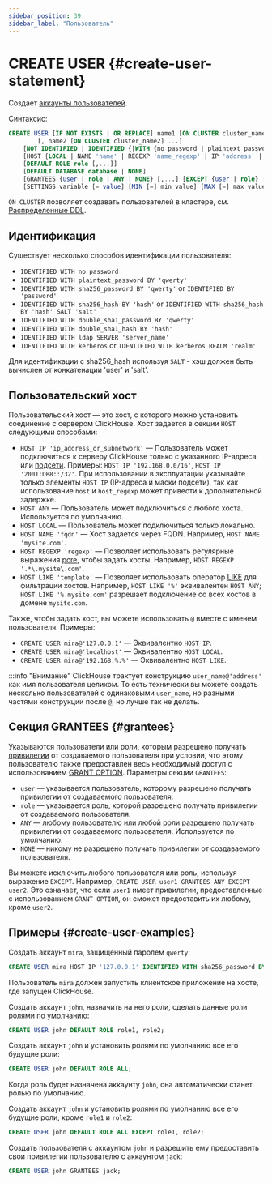 ```yaml
---
sidebar_position: 39
sidebar_label: "Пользователь"
---
```


# CREATE USER {#create-user-statement}

Создает [аккаунты пользователей](../../../operations/access-rights.md#user-account-management).

Синтаксис:

``` sql
CREATE USER [IF NOT EXISTS | OR REPLACE] name1 [ON CLUSTER cluster_name1]
        [, name2 [ON CLUSTER cluster_name2] ...]
    [NOT IDENTIFIED | IDENTIFIED {[WITH {no_password | plaintext_password | sha256_password | sha256_hash | double_sha1_password | double_sha1_hash}] BY {'password' | 'hash'}} | {WITH ldap SERVER 'server_name'} | {WITH kerberos [REALM 'realm']}]
    [HOST {LOCAL | NAME 'name' | REGEXP 'name_regexp' | IP 'address' | LIKE 'pattern'} [,...] | ANY | NONE]
    [DEFAULT ROLE role [,...]]
    [DEFAULT DATABASE database | NONE]
    [GRANTEES {user | role | ANY | NONE} [,...] [EXCEPT {user | role} [,...]]]
    [SETTINGS variable [= value] [MIN [=] min_value] [MAX [=] max_value] [READONLY | WRITABLE] | PROFILE 'profile_name'] [,...]
```

`ON CLUSTER` позволяет создавать пользователей в кластере, см. [Распределенные DDL](../../../sql-reference/distributed-ddl.md).

## Идентификация

Существует несколько способов идентификации пользователя:

-   `IDENTIFIED WITH no_password`
-   `IDENTIFIED WITH plaintext_password BY 'qwerty'`
-   `IDENTIFIED WITH sha256_password BY 'qwerty'` or `IDENTIFIED BY 'password'`
-   `IDENTIFIED WITH sha256_hash BY 'hash'` or `IDENTIFIED WITH sha256_hash BY 'hash' SALT 'salt'`
-   `IDENTIFIED WITH double_sha1_password BY 'qwerty'`
-   `IDENTIFIED WITH double_sha1_hash BY 'hash'`
-   `IDENTIFIED WITH ldap SERVER 'server_name'`
-   `IDENTIFIED WITH kerberos` or `IDENTIFIED WITH kerberos REALM 'realm'`

Для идентификации с sha256_hash используя `SALT` - хэш должен быть вычислен от конкатенации 'user' и 'salt'.

## Пользовательский хост

Пользовательский хост — это хост, с которого можно установить соединение с сервером ClickHouse. Хост задается в секции `HOST` следующими способами:

-   `HOST IP 'ip_address_or_subnetwork'` — Пользователь может подключиться к серверу ClickHouse только с указанного IP-адреса или [подсети](https://ru.wikipedia.org/wiki/Подсеть). Примеры: `HOST IP '192.168.0.0/16'`, `HOST IP '2001:DB8::/32'`. При использовании в эксплуатации указывайте только элементы `HOST IP` (IP-адреса и маски подсети), так как использование `host` и `host_regexp` может привести к дополнительной задержке.
-   `HOST ANY` — Пользователь может подключиться с любого хоста. Используется по умолчанию.
-   `HOST LOCAL` — Пользователь может подключиться только локально.
-   `HOST NAME 'fqdn'` — Хост задается через FQDN. Например, `HOST NAME 'mysite.com'`.
-   `HOST REGEXP 'regexp'` — Позволяет использовать регулярные выражения [pcre](http://www.pcre.org/), чтобы задать хосты. Например, `HOST REGEXP '.*\.mysite\.com'`.
-   `HOST LIKE 'template'` — Позволяет использовать оператор [LIKE](../../functions/string-search-functions.md#function-like) для фильтрации хостов. Например, `HOST LIKE '%'` эквивалентен `HOST ANY`; `HOST LIKE '%.mysite.com'` разрешает подключение со всех хостов в домене `mysite.com`.

Также, чтобы задать хост, вы можете использовать `@` вместе с именем пользователя. Примеры:

-   `CREATE USER mira@'127.0.0.1'` — Эквивалентно `HOST IP`.
-   `CREATE USER mira@'localhost'` — Эквивалентно `HOST LOCAL`.
-   `CREATE USER mira@'192.168.%.%'` — Эквивалентно `HOST LIKE`.

:::info "Внимание"
    ClickHouse трактует конструкцию `user_name@'address'` как имя пользователя целиком. То есть технически вы можете создать несколько пользователей с одинаковыми `user_name`, но разными частями конструкции после `@`, но лучше так не делать.

## Секция GRANTEES {#grantees}

Указываются пользователи или роли, которым разрешено получать [привилегии](../../../sql-reference/statements/grant.md#grant-privileges) от создаваемого пользователя при условии, что этому пользователю также предоставлен весь необходимый доступ с использованием [GRANT OPTION](../../../sql-reference/statements/grant.md#grant-privigele-syntax). Параметры секции `GRANTEES`:

-   `user` — указывается пользователь, которому разрешено получать привилегии от создаваемого пользователя.
-   `role` — указывается роль, которой разрешено получать привилегии от создаваемого пользователя.
-   `ANY` — любому пользователю или любой роли разрешено получать привилегии от создаваемого пользователя. Используется по умолчанию.
-   `NONE` — никому не разрешено получать привилегии от создаваемого пользователя.

Вы можете исключить любого пользователя или роль, используя выражение `EXCEPT`. Например, `CREATE USER user1 GRANTEES ANY EXCEPT user2`. Это означает, что если `user1` имеет привилегии, предоставленные с использованием `GRANT OPTION`, он сможет предоставить их любому, кроме `user2`.

## Примеры {#create-user-examples}

Создать аккаунт `mira`, защищенный паролем `qwerty`:

```sql
CREATE USER mira HOST IP '127.0.0.1' IDENTIFIED WITH sha256_password BY 'qwerty';
```

Пользователь `mira` должен запустить клиентское приложение на хосте, где запущен ClickHouse.

Создать аккаунт `john`, назначить на него роли, сделать данные роли ролями по умолчанию:

``` sql
CREATE USER john DEFAULT ROLE role1, role2;
```

Создать аккаунт `john` и установить ролями по умолчанию все его будущие роли:

``` sql
CREATE USER john DEFAULT ROLE ALL;
```

Когда роль будет назначена аккаунту `john`, она автоматически станет ролью по умолчанию.

Создать аккаунт `john` и установить ролями по умолчанию все его будущие роли, кроме `role1` и `role2`:

``` sql
CREATE USER john DEFAULT ROLE ALL EXCEPT role1, role2;
```

Создать пользователя с аккаунтом `john` и разрешить ему предоставить свои привилегии пользователю с аккаунтом `jack`:

``` sql
CREATE USER john GRANTEES jack;
```
